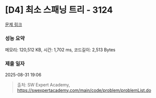 # [D4] 최소 스패닝 트리 - 3124 

[문제 링크](https://swexpertacademy.com/main/code/problem/problemDetail.do?contestProbId=AV_mSnmKUckDFAWb) 

### 성능 요약

메모리: 120,512 KB, 시간: 1,702 ms, 코드길이: 2,513 Bytes

### 제출 일자

2025-08-31 19:06



> 출처: SW Expert Academy, https://swexpertacademy.com/main/code/problem/problemList.do